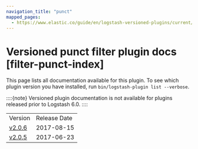 ```yaml
---
navigation_title: "punct"
mapped_pages:
  - https://www.elastic.co/guide/en/logstash-versioned-plugins/current/filter-punct-index.html
---
```


# Versioned punct filter plugin docs [filter-punct-index]


This page lists all documentation available for this plugin.  To see which plugin version you have installed, run `bin/logstash-plugin list --verbose`.

::::{note}
Versioned plugin documentation is not available for plugins released prior to Logstash 6.0.
::::


|     |     |
| --- | --- |
| Version | Release Date |
| [v2.0.6](v2-0-6-plugins-filters-punct.md) | 2017-08-15 |
| [v2.0.5](v2-0-5-plugins-filters-punct.md) | 2017-06-23 |



